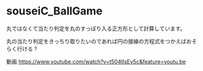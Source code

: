 # souseiC_BallGame


丸ではなくて当たり判定を丸のすっぽり入る正方形として計算しています。


丸の当たり判定をきっちり取りたいのであれば円の接線の方程式をつかえばおそらく行ける？

動画
https://www.youtube.com/watch?v=t504tlsEy5c&feature=youtu.be

